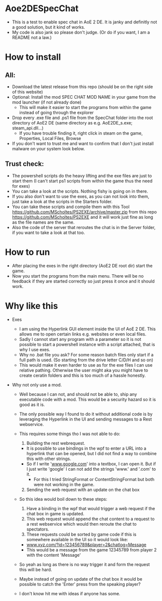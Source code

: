 # Aoe2DESpecChat
  * This is a test to enable spec chat in AoE 2 DE. It is janky and definitly not a good solution, but it kind of works.
  * My code is also jank so please don't judge. (Or do if you want, I am a README not a law.)

# How to install
  ## All:
  * Download the latest release from this repo (should be on the right side of this website)
  * Optional: Install the mod SPEC CHAT MOD NAME in your game from the mod launcher (if not already done)
    * This will make it easier to start the programs from within the game instead of going through the explorer
  * Drop every .exe file and .ps1 file from the SpecChat folder into the root directory of AoE2 DE (same directory as e.g. AoE2DE_s.exe; steam_api.dll...)
    * If you have trouble finding it, right click in steam on the game, Properties, Local Files, Browse
  * If you don't want to trust me and want to confirm that I don't just install malware on your system look below.

  ## Trust check:
  * The powershell scripts do the heavy lifting and the exe files are just to start them (I can't start ps1 scripts from within the game thus the need for exes)
  * You can take a look at the scripts. Nothing fishy is going on in there.
  * If you also don't want to use the exes, as you can not look into them, just take a look at the scripts in the Starters folder.
  * You can take these scripts and compile them with this Tool https://github.com/MScholtes/PS2EXE/archive/master.zip from this repo https://github.com/MScholtes/PS2EXE and it will work just fine as long as the file names are the same.
  * Also the code of the server that reroutes the chat is in the Server folder, if you want to take a look at that too.

# How to run
  * After placing the exes in the right directory (AoE2 DE root dir) start the game.
  * Now you start the programs from the main menu. There will be no feedback if they are started correctly so just press it once and it should work.

# Why like this
  * Exes
    * I am using the Hyperlink GUI element inside the UI of AoE 2 DE. This allows me to open certain links e.g. websites or even local files.
    * Sadly I cannot start any program with a parameter so it is not possible to start a powershell instance with a script attached, that is why I use exes.
    * Why no .bat file you ask? For some reason batch files only start if a full path is used. (So starting from the drive letter C/D/H and so on)
    * This would make it even harder to use as for the exe files I can use relative pathing. Otherwise the user might aka you might have to create ceratin folders and this is too much of a hassle honestly.

  * Why not only use a mod.
    * Well because I can not, and should not be able to, ship any executable code with a mod. This would be a security hazard so it is good as it is.
    * The only possible way I found to do it without additional code is by leveraging the Hyperlink in the UI and sending messages to a Rest webservice.
    * This requires some things tho I was not able to do:
      1. Building the rest webrequest.
        * It is possible to use bindings in the wpf to enter a URL into a hyperlink that can be opened, but I did not find a way to combine this with other strings.
        * So if I write 'www.google.com' into a textbox, I can open it. But if I just write 'google' I can not add the strings 'www.' and '.com' to it. 
          * For this I tried StringFormat or ContentStringFormat but both were not working in the game.
      2. Sending the web request with an update on the chat box

    * So this idea would boil down to these steps:
      1. Have a binding in the wpf that would trigger a web request if the chat box in game is updated.
      2. This web request would append the chat content to a request to a rest webservice which would then reroute the chat to spectators.
      3. These requests could be sorted by game code if this is somewhere available in the UI so it would look like:
        * www.xyz.com/?id=123456789&player=2&chatlog=Message
        * This would be a message from the game 12345789 from player 2 with the content 'Message'
    * So yeah as long as there is no way trigger it and form the request this will be hard.
    * Maybe instead of going on update of the chat box it would be possible to catch the 'Enter' press from the speaking player?
    * I don't know hit me with ideas if anyone has some.